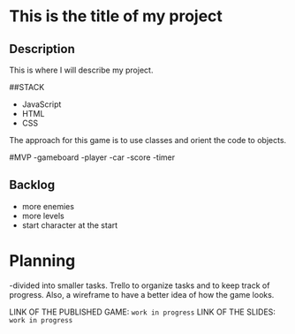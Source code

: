 # This is the title of my project
## Description
This is where I will describe my project. 

##STACK
- JavaScript
- HTML
- CSS

The approach for this game is to use classes and orient the code to objects.

#MVP
-gameboard
-player
-car
-score
-timer

## Backlog

- more enemies
- more levels
- start character at the start

# Planning

-divided into smaller tasks. Trello to organize tasks and to keep track of progress. Also, a wireframe to have a better idea of how the game looks.

LINK OF THE PUBLISHED GAME: `work in progress`
LINK OF THE SLIDES: `work in progress`